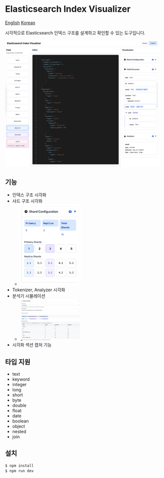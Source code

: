 # Elasticsearch Index Visualizer

[English](README.md)
[Korean](README_ko.md)

시각적으로 Elasticsearch 인덱스 구조를 설계하고 확인할 수 있는 도구입니다. 

<img src="https://raw.githubusercontent.com/getsolaris/es-index-visualizer/refs/heads/main/images/1.png">

## 기능
- 인덱스 구조 시각화
- 샤드 구조 시각화
    - <img src="https://raw.githubusercontent.com/getsolaris/es-index-visualizer/refs/heads/main/images/2.png" width="200px">
- Tokenizer, Analyzer 시각화
- 분석기 시뮬레이션
    - <img src="https://raw.githubusercontent.com/getsolaris/es-index-visualizer/refs/heads/main/images/3.png"  width="200px">
- 시각화 섹션 캡처 기능

## 타입 지원
- text
- keyword
- integer
- long
- short
- byte
- double
- float
- date
- boolean
- object
- nested
- join

## 설치
```bash
$ npm install
$ npm run dev
```